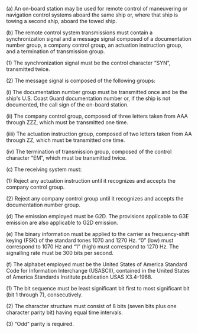 (a) An on-board station may be used for remote control of maneuvering or navigation control systems aboard the same ship or, where that ship is towing a second ship, aboard the towed ship.

(b) The remote control system transmissions must contain a synchronization signal and a message signal composed of a documentation number group, a company control group, an actuation instruction group, and a termination of transmission group.

(1) The synchronization signal must be the control character “SYN”, transmitted twice.

(2) The message signal is composed of the following groups:

(i) The documentation number group must be transmitted once and be the ship's U.S. Coast Guard documentation number or, if the ship is not documented, the call sign of the on-board station.

(ii) The company control group, composed of three letters taken from AAA through ZZZ, which must be transmitted one time.

(iiii) The actuation instruction group, composed of two letters taken from AA through ZZ, which must be transmitted one time.

(iv) The termination of transmission group, composed of the control character “EM”, which must be transmitted twice.

(c) The receiving system must:

(1) Reject any actuation instruction until it recognizes and accepts the company control group.

(2) Reject any company control group until it recognizes and accepts the documentation number group.

(d) The emission employed must be G2D. The provisions applicable to G3E emission are also applicable to G2D emission.
                

(e) The binary information must be applied to the carrier as frequency-shift keying (FSK) of the standard tones 1070 and 1270 Hz. “0” (low) must correspond to 1070 Hz and “1” (high) must correspond to 1270 Hz. The signalling rate must be 300 bits per second.

(f) The alphabet employed must be the United States of America Standard Code for Information Interchange (USASCII), contained in the United States of America Standards Institute publication USAS X3.4-1968.

(1) The bit sequence must be least significant bit first to most significant bit (bit 1 through 7), consecutively.

(2) The character structure must consist of 8 bits (seven bits plus one character parity bit) having equal time intervals.

(3) “Odd” parity is required.


